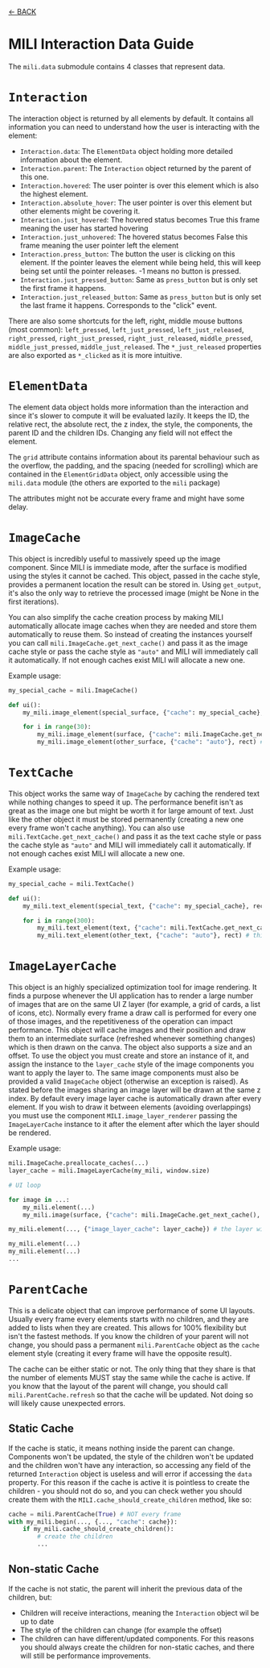 [<- BACK](https://github.com/damusss/mili/blob/main/guide/guide.md)

# MILI Interaction Data Guide

The `mili.data` submodule contains 4 classes that represent data.

# `Interaction`

The interaction object is returned by all elements by default. It contains all information you can need to understand how the user is interacting with the element:

-   `Interaction.data`: The `ElementData` object holding more detailed information about the element.
-   `Interaction.parent`: The `Interaction` object returned by the parent of this one.
-   `Interaction.hovered`: The user pointer is over this element which is also the highest element.
-   `Interaction.absolute_hover`: The user pointer is over this element but other elements might be covering it.
-   `Interaction.just_hovered`: The hovered status becomes True this frame meaning the user has started hovering
-   `Interaction.just_unhovered`: The hovered status becomes False this frame meaning the user pointer left the element
-   `Interaction.press_button`: The button the user is clicking on this element. If the pointer leaves the element while being held, this will keep being set until the pointer releases. -1 means no button is pressed.
-   `Interaction.just_pressed_button`: Same as `press_button` but is only set the first frame it happens.
-   `Interaction.just_released_button`: Same as `press_button` but is only set the last frame it happens. Corresponds to the "click" event.

There are also some shortcuts for the left, right, middle mouse buttons (most common): `left_pressed`, `left_just_pressed`, `left_just_released`, `right_pressed`, `right_just_pressed`, `right_just_released`, `middle_pressed`, `middle_just_pressed`, `middle_just_released`.
The `*_just_released` properties are also exported as `*_clicked` as it is more intuitive.

# `ElementData`

The element data object holds more information than the interaction and since it's slower to compute it will be evaluated lazily. It keeps the ID, the relative rect, the absolute rect, the z index, the style, the components, the parent ID and the children IDs. Changing any field will not effect the element.

The `grid` attribute contains information about its parental behaviour such as the overflow, the padding, and the spacing (needed for scrolling) which are contained in the `ElementGridData` object, only accessible using the `mili.data` module (the others are exported to the `mili` package)

The attributes might not be accurate every frame and might have some delay.

# `ImageCache`

This object is incredibly useful to massively speed up the image component. Since MILI is immediate mode, after the surface is modified using the styles it cannot be cached. This object, passed in the cache style, provides a permanent location the result can be stored in. Using `get_output`, it's also the only way to retrieve the processed image (might be None in the first iterations).

You can also simplify the cache creation process by making MILI automatically allocate image caches when they are needed and store them automatically to reuse them. So instead of creating the instances yourself you can call `mili.ImageCache.get_next_cache()` and pass it as the image cache style or pass the cache style as `"auto"` and MILI will immediately call it automatically. If not enough caches exist MILI will allocate a new one.

Example usage:

```py
my_special_cache = mili.ImageCache()

def ui():
    my_mili.image_element(special_surface, {"cache": my_special_cache}, rect)

    for i in range(30):
        my_mili.image_element(surface, {"cache": mili.ImageCache.get_next_cache()}, rect)
        my_mili.image_element(other_surface, {"cache": "auto"}, rect) # this is the same thing
```

# `TextCache`

This object works the same way of `ImageCache` by caching the rendered text while nothing changes to speed it up. The performance benefit isn't as great as the image one but might be worth it for large amount of text. Just like the other object it must be stored permanently (creating a new one every frame won't cache anything). You can also use `mili.TextCache.get_next_cache()` and pass it as the text cache style or pass the cache style as `"auto"` and MILI will immediately call it automatically. If not enough caches exist MILI will allocate a new one.

Example usage:

```py
my_special_cache = mili.TextCache()

def ui():
    my_mili.text_element(special_text, {"cache": my_special_cache}, rect)

    for i in range(300):
        my_mili.text_element(text, {"cache": mili.TextCache.get_next_cache()}, rect)
        my_mili.text_element(other_text, {"cache": "auto"}, rect) # this is the same thing
```

# `ImageLayerCache`

This object is an highly specialized optimization tool for image rendering. It finds a purpose whenever the UI application has to render a large number of images that are on the same UI Z layer (for example, a grid of cards, a list of icons, etc). Normally every frame a draw call is performed for every one of those images, and the repetitiveness of the operation can impact performance. This object will cache images and their position and draw them to an intermediate surface (refreshed whenever something changes) which is then drawn on the canva. The object also supports a size and an offset. To use the object you must create and store an instance of it, and assign the instance to the `layer_cache` style of the image components you want to apply the layer to. The same image components must also be provided a valid `ImageCache` object (otherwise an exception is raised). As stated before the images sharing an image layer will be drawn at the same z index. By default every image layer cache is automatically drawn after every element. If you wish to draw it between elements (avoiding overlappings) you must use the component `MILI.image_layer_renderer` passing the `ImageLayerCache` instance to it after the element after which the layer should be rendered.

Example usage:

```py
mili.ImageCache.preallocate_caches(...)
layer_cache = mili.ImageLayerCache(my_mili, window.size)

# UI loop

for image in ...:
    my_mili.element(...)
    my_mili.image(surface, {"cache": mili.ImageCache.get_next_cache(), "layer_cache": layer_cache}) # this image will be cached and rendered by the layer among the other images

my_mili.element(..., {"image_layer_cache": layer_cache}) # the layer will render all of the images after this element and before the next elements

my_mili.element(...)
my_mili.element(...)
...
```

# `ParentCache`

This is a delicate object that can improve performance of some UI layouts. Usually every frame every elements starts with no children, and they are added to lists when they are created. This allows for 100% flexibility but isn't the fastest methods. If you know the children of your parent will not change, you should pass a permanent `mili.ParentCache` object as the `cache` element style (creating it every frame will have the opposite result).

The cache can be either static or not. The only thing that they share is that the number of elements MUST stay the same while the cache is active. If you know that the layout of the parent will change, you should call `mili.ParentCache.refresh` so that the cache will be updated. Not doing so will likely cause unexpected errors.

## Static Cache

If the cache is static, it means nothing inside the parent can change. Components won't be updated, the style of the children won't be updated and the children won't have any interaction, so accessing any field of the returned `Interaction` object is useless and will error if accessing the `data` property. For this reason if the cache is active it is pointless to create the children - you should not do so, and you can check wether you should create them with the `MILI.cache_should_create_children` method, like so:

```py
cache = mili.ParentCache(True) # NOT every frame
with my_mili.begin(..., {..., "cache": cache}):
    if my_mili.cache_should_create_children():
        # create the children
        ...
```

## Non-static Cache

If the cache is not static, the parent will inherit the previous data of the children, but:

-   Children will receive interactions, meaning the `Interaction` object wil be up to date
-   The style of the children can change (for example the offset)
-   The children can have different/updated components.
    For this reasons you should always create the children for non-static caches, and there will still be performance improvements.

